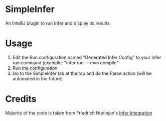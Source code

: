 # SimpleInfer
An IntelliJ plugin to run Infer and display its results.

# Usage
1. Edit the Run configuration named "Generated Infer Config" to your Infer run command (example: "infer run -- mvn compile"
2. Run the configuration
3. Go to the SimpleInfer tab at the top and do the Parse action (will be automated in the future)

# Credits
Majority of the code is taken from Friedrich Hudinjan's [Infer Integration](https://github.com/Carbon459/intellij-infer)
